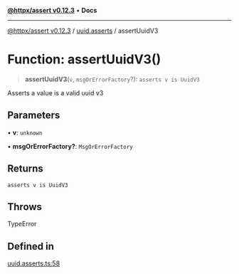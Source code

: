 [**@httpx/assert v0.12.3**](../../README.md) • **Docs**

***

[@httpx/assert v0.12.3](../../README.md) / [uuid.asserts](../README.md) / assertUuidV3

# Function: assertUuidV3()

> **assertUuidV3**(`v`, `msgOrErrorFactory`?): `asserts v is UuidV3`

Asserts a value is a valid uuid v3

## Parameters

• **v**: `unknown`

• **msgOrErrorFactory?**: `MsgOrErrorFactory`

## Returns

`asserts v is UuidV3`

## Throws

TypeError

## Defined in

[uuid.asserts.ts:58](https://github.com/belgattitude/httpx/blob/74dc9cd764aa64a9b1889ffb70a7f65e9435af37/packages/assert/src/uuid.asserts.ts#L58)
